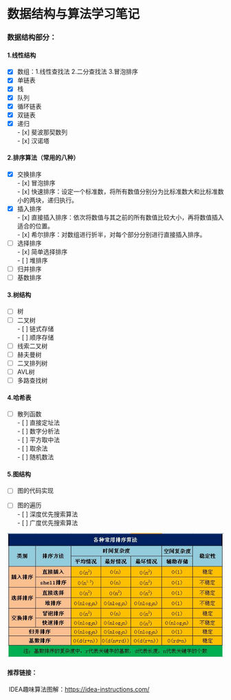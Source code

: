 # 数据结构与算法学习笔记
### 数据结构部分：

#### 1.线性结构

- [x] 数组：1.线性查找法 2.二分查找法 3.冒泡排序    
- [x] 单链表
- [x] 栈
- [x] 队列
- [x] 循环链表
- [x] 双链表 
- [x] 递归    
      - [x] 斐波那契数列    
      - [x] 汉诺塔    

#### 2.排序算法（常用的八种）

- [x] 交换排序    
      - [x] 冒泡排序    
      - [x] 快速排序：设定一个标准数，将所有数值分别分为比标准数大和比标准数小的两块，递归执行。    
- [x] 插入排序    
      - [x] 直接插入排序：依次将数值与其之前的所有数值比较大小，再将数值插入适合的位置。    
      - [x] 希尔排序：对数组进行折半，对每个部分分别进行直接插入排序。    
- [ ] 选择排序    
      - [x] 简单选择排序    
      - [ ] 堆排序    
- [ ] 归并排序
- [ ] 基数排序

#### 3.树结构

- [ ] 树
- [ ] 二叉树    
      - [ ] 链式存储    
      - [ ] 顺序存储    
- [ ] 线索二叉树
- [ ] 赫夫曼树
- [ ] 二叉排列树
- [ ] AVL树
- [ ] 多路查找树

#### 4.哈希表

- [ ] 散列函数    
      - [ ] 直接定址法    
      - [ ] 数字分析法    
      - [ ] 平方取中法   
      - [ ] 取余法   
      - [ ] 随机数法   

#### 5.图结构

- [ ] 图的代码实现
- [ ] 图的遍历    
      - [ ] 深度优先搜索算法   
      - [ ] 广度优先搜索算法   





![各种常用排序算法](/MdPic/1.jpg)



#### 推荐链接：

​	IDEA趣味算法图解：https://idea-instructions.com/
